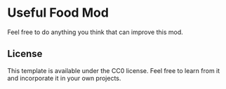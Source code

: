 # Useful Food Mod

Feel free to do anything you think that can improve this mod.

## License

This template is available under the CC0 license. Feel free to learn from it and incorporate it in your own projects.
